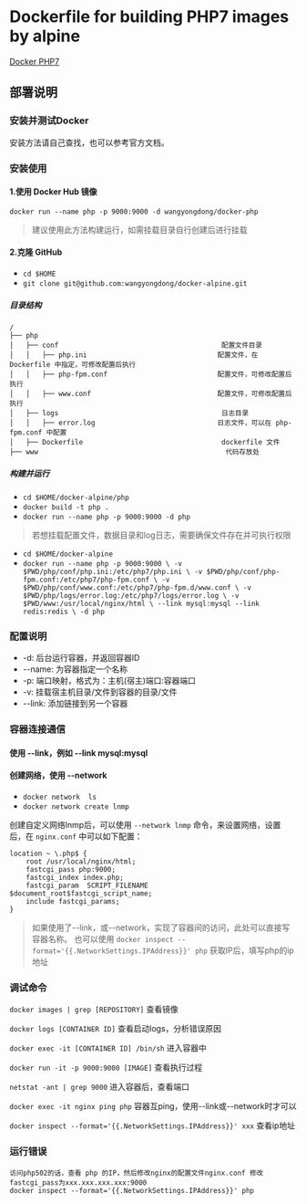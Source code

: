# Dockerfile for building PHP7 images by alpine
[Docker PHP7](https://github.com/wangyongdong/docker-alpine/tree/master/php)

## 部署说明


### 安装并测试Docker

安装方法请自己查找，也可以参考官方文档。

### 安装使用

#### 1.使用 Docker Hub 镜像

`docker run --name php -p 9000:9000 -d wangyongdong/docker-php`

> 建议使用此方法构建运行，如需挂载目录自行创建后进行挂载

#### 2.克隆 GitHub

 - `cd $HOME`
 - `git clone git@github.com:wangyongdong/docker-alpine.git`

##### 目录结构

```text
/
├── php                    
│   ├── conf                                        配置文件目录
│   │   ├── php.ini                                配置文件，在 Dockerfile 中指定，可修改配置后执行
│   │   ├── php-fpm.conf                           配置文件，可修改配置后执行
│   │   ├── www.conf                               配置文件，可修改配置后执行
│   ├── logs                                        日志目录
│   │   ├── error.log                              日志文件，可以在 php-fpm.conf 中配置
│   ├── Dockerfile                                  dockerfile 文件
├── www                                              代码存放处      
```

##### 构建并运行

 - `cd $HOME/docker-alpine/php`
 - `docker build -t php .` 
 - `docker run --name php -p 9000:9000 -d php`

> 若想挂载配置文件，数据目录和log日志，需要确保文件存在并可执行权限

 - `cd $HOME/docker-alpine`
 - `docker run --name php -p 9000:9000 \
-v $PWD/php/conf/php.ini:/etc/php7/php.ini \
-v $PWD/php/conf/php-fpm.conf:/etc/php7/php-fpm.conf \
-v $PWD/php/conf/www.conf:/etc/php7/php-fpm.d/www.conf \
-v $PWD/php/logs/error.log:/etc/php7/logs/error.log \
-v $PWD/www:/usr/local/nginx/html \
--link mysql:mysql --link redis:redis \
-d php`


### 配置说明

- -d: 后台运行容器，并返回容器ID
- --name: 为容器指定一个名称
- -p: 端口映射，格式为：主机(宿主)端口:容器端口
- -v: 挂载宿主机目录/文件到容器的目录/文件
- --link: 添加链接到另一个容器

### 容器连接通信

#### 使用 --link，例如 --link mysql:mysql

#### 创建网络，使用 --network

 - `docker network  ls`
 - `docker network create lnmp`

创建自定义网络lnmp后，可以使用 `--network lnmp` 命令，来设置网络，设置后，在 `nginx.conf` 中可以如下配置：


```apacheconfig
location ~ \.php$ {
    root /usr/local/nginx/html;
    fastcgi_pass php:9000; 
    fastcgi_index index.php;
    fastcgi_param  SCRIPT_FILENAME  $document_root$fastcgi_script_name;
    include fastcgi_params;
} 
```


> 如果使用了--link，或--network，实现了容器间的访问，此处可以直接写容器名称。
> 也可以使用 `docker inspect --format='{{.NetworkSettings.IPAddress}}' php` 获取IP后，填写php的ip地址


### 调试命令

`docker images | grep [REPOSITORY]` 查看镜像

`docker logs [CONTAINER ID]` 查看启动logs，分析错误原因

`docker exec -it [CONTAINER ID] /bin/sh` 进入容器中

`docker run -it -p 9000:9000 [IMAGE]` 查看执行过程

`netstat -ant | grep 9000` 进入容器后，查看端口

`docker exec -it nginx ping php` 容器互ping，使用--link或--network时才可以

`docker inspect --format='{{.NetworkSettings.IPAddress}}' xxx` 查看ip地址

### 运行错误

    访问php502的话，查看 php 的IP，然后修改nginx的配置文件nginx.conf 修改fastcgi_pass为xxx.xxx.xxx.xxx:9000
    docker inspect --format='{{.NetworkSettings.IPAddress}}' php
